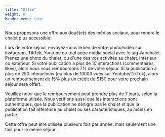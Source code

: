 ```yaml
---
title: "Offre"
weight: 8
header_menu: true
---
```

Nous proposons une offre aux doué(e)s des médias sociaux, pour rendre le chalet plus accessible:

Lors de votre séjour, envoyez-nous le lien de votre photo/vidéo sur Instagram, TikTok, Youtube ou tout autre média social avec le tag #abchalet. Prenez une photo du chalet, ou d'une des vos activités au chalet, intérieur ou extérieur. Si votre publication a plus de 10 interactions (commentaires, likes), alors nous vous remboursons 7% de votre séjour. Si la publication a plus de 250 interactions (ou plus de 10000 vues sur Youtube/TikTok), alors un remboursement de 15% plus un crédit de $150 pour votre prochain séjour sera offert. 

Veuillez noter que le remboursement peut prendre plus de 7 jours, selon la plateforme utlisée. Nous vérifions aussi que les interactions sont authentiques, que la publication ne dénigre pas le chalet et que la publication fait référence au chalet ou ses caractéristiques, au moins en partie.

Cette offre peut être utilisée plusieurs fois par année, mais seulement une fois pour le même séjour.